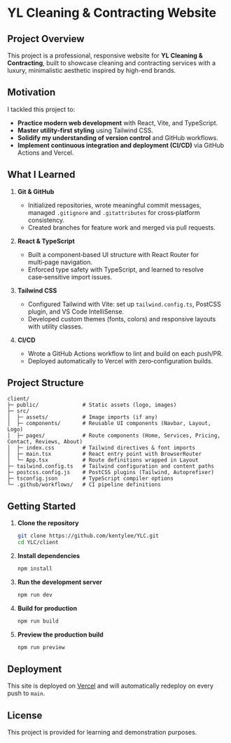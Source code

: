 # YL Cleaning & Contracting Website

## Project Overview

This project is a professional, responsive website for **YL Cleaning & Contracting**, built to showcase cleaning and contracting services with a luxury, minimalistic aesthetic inspired by high-end brands.

## Motivation

I tackled this project to:

* **Practice modern web development** with React, Vite, and TypeScript.
* **Master utility‑first styling** using Tailwind CSS.
* **Solidify my understanding of version control** and GitHub workflows.
* **Implement continuous integration and deployment (CI/CD)** via GitHub Actions and Vercel.

## What I Learned

1. **Git & GitHub**

   * Initialized repositories, wrote meaningful commit messages, managed `.gitignore` and `.gitattributes` for cross‑platform consistency.
   * Created branches for feature work and merged via pull requests.

2. **React & TypeScript**

   * Built a component‑based UI structure with React Router for multi‑page navigation.
   * Enforced type safety with TypeScript, and learned to resolve case‑sensitive import issues.

3. **Tailwind CSS**

   * Configured Tailwind with Vite: set up `tailwind.config.ts`, PostCSS plugin, and VS Code IntelliSense.
   * Developed custom themes (fonts, colors) and responsive layouts with utility classes.

4. **CI/CD**

   * Wrote a GitHub Actions workflow to lint and build on each push/PR.
   * Deployed automatically to Vercel with zero‑configuration builds.

## Project Structure

```
client/
├─ public/              # Static assets (logo, images)
├─ src/
│  ├─ assets/           # Image imports (if any)
│  ├─ components/       # Reusable UI components (Navbar, Layout, Logo)
│  ├─ pages/            # Route components (Home, Services, Pricing, Contact, Reviews, About)
│  ├─ index.css         # Tailwind directives & font imports
│  ├─ main.tsx          # React entry point with BrowserRouter
│  └─ App.tsx           # Route definitions wrapped in Layout
├─ tailwind.config.ts   # Tailwind configuration and content paths
├─ postcss.config.js    # PostCSS plugins (Tailwind, Autoprefixer)
├─ tsconfig.json        # TypeScript compiler options
└─ .github/workflows/   # CI pipeline definitions
```

## Getting Started

1. **Clone the repository**

   ```bash
   git clone https://github.com/kentylee/YLC.git
   cd YLC/client
   ```

2. **Install dependencies**

   ```bash
   npm install
   ```

3. **Run the development server**

   ```bash
   npm run dev
   ```

4. **Build for production**

   ```bash
   npm run build
   ```

5. **Preview the production build**

   ```bash
   npm run preview
   ```

## Deployment

This site is deployed on [Vercel](https://vercel.com) and will automatically redeploy on every push to `main`.

## License

This project is provided for learning and demonstration purposes.
